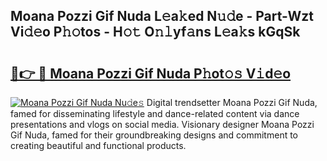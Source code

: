 ## Moana Pozzi Gif Nuda L𝚎a𝚔ed N𝚞𝚍e - Part-Wzt Vi𝚍𝚎o P𝚑𝚘tos - H𝚘𝚝 O𝚗𝚕yf𝚊ns L𝚎a𝚔s kGqSk

# <h2><a href="http://kf0fyy4.oniu.top/?m=Moana+Pozzi+Gif+Nuda">🔗👉 🔴 Moana Pozzi Gif Nuda P𝚑ot𝚘𝚜 V𝚒d𝚎o</a></h2>

[![Moana Pozzi Gif Nuda Nu𝚍e𝚜](https://i.imgur.com/0qMVB7G.gif)](http://kf0fyy4.oniu.top/?m=Moana+Pozzi+Gif+Nuda)
Digital trendsetter Moana Pozzi Gif Nuda, famed for disseminating lifestyle and dance-related content via dance presentations and vlogs on social media. Visionary designer Moana Pozzi Gif Nuda, famed for their groundbreaking designs and commitment to creating beautiful and functional products.  
